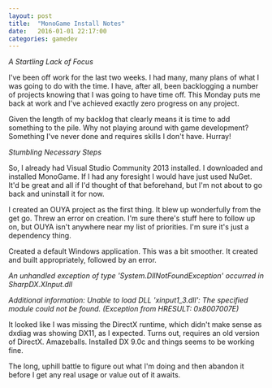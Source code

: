 ```yaml
---
layout: post
title:  "MonoGame Install Notes"
date:   2016-01-01 22:17:00
categories: gamedev  
---
```


*A Startling Lack of Focus*

I've been off work for the last two weeks. I had many, many plans of what I was going to do with the time. I have, after all, been backlogging a number of projects knowing that I was going to have time off. This Monday puts me back at work and I've achieved exactly zero progress on any project.

Given the length of my backlog that clearly means it is time to add something to the pile. Why not playing around with game development? Something I've never done and requires skills I don't have. Hurray!

*Stumbling Necessary Steps*

So, I already had Visual Studio Community 2013 installed. I downloaded and installed MonoGame. If I had any foresight I would have just used NuGet. It'd be great and all if I'd thought of that beforehand, but I'm not about to go back and uninstall it for now.

I created an OUYA project as the first thing. It blew up wonderfully from the get go. Threw an error on creation. I'm sure there's stuff here to follow up on, but OUYA isn't anywhere near my list of priorities. I'm sure it's just a dependency thing.

Created a default Windows application. This was a bit smoother. It created and built appropriately, followed by an error.

*An unhandled exception of type 'System.DllNotFoundException' occurred in SharpDX.XInput.dll*

*Additional information: Unable to load DLL 'xinput1_3.dll': The specified module could not be found. (Exception from HRESULT: 0x8007007E)*

It looked like I was missing the DirectX runtime, which didn't make sense as dxdiag was showing DX11, as I expected. Turns out, requires an old version of DirectX. Amazeballs. Installed DX 9.0c and things seems to be working fine.

The long, uphill battle to figure out what I'm doing and then abandon it before I get any real usage or value out of it awaits.
